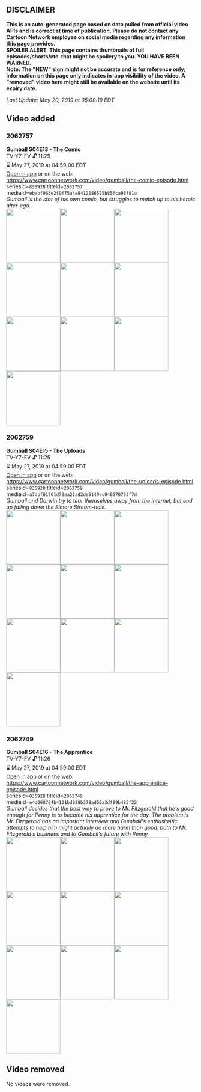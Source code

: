 ## DISCLAIMER
**This is an auto-generated page based on data pulled from official video APIs and is correct at time of publication. Please do not contact any Cartoon Network employee on social media regarding any information this page provides.**  
**SPOILER ALERT: This page contains thumbnails of full episodes/shorts/etc. that might be spoilery to you. YOU HAVE BEEN WARNED.**  
**Note: The "NEW" sign might not be accurate and is for reference only; information on this page only indicates in-app visibility of the video. A "removed" video here might still be available on the website until its expiry date.**  

_Last Update: May 20, 2019 at 05:00:19 EDT_
## Video added
### 2062757
**Gumball S04E13 - The Comic**  
TV-Y7-FV 🔓 11:25  
⌛ May 27, 2019 at 04:59:00 EDT  
[Open in app](https://tinyurl.com/y6zr7ane) or on the web: https://www.cartoonnetwork.com/video/gumball/the-comic-episode.html  
seriesid=`835928` titleid=`2062757` mediaid=`ebabf963e2f9f75a4e9412186525b85fca98f81a`  
_Gumball is the star of his own comic, but struggles to match up to his heroic alter-ego._  
<a href="https://s3.amazonaws.com/cartoonorchestrator/2062757_001_1280x720.jpg"><img src="https://s3.amazonaws.com/cartoonorchestrator/2062757_001_640x360.jpg" height="144px" /></a><a href="https://s3.amazonaws.com/cartoonorchestrator/2062757_002_1280x720.jpg"><img src="https://s3.amazonaws.com/cartoonorchestrator/2062757_002_640x360.jpg" height="144px" /></a><a href="https://s3.amazonaws.com/cartoonorchestrator/2062757_003_1280x720.jpg"><img src="https://s3.amazonaws.com/cartoonorchestrator/2062757_003_640x360.jpg" height="144px" /></a><a href="https://s3.amazonaws.com/cartoonorchestrator/2062757_004_1280x720.jpg"><img src="https://s3.amazonaws.com/cartoonorchestrator/2062757_004_640x360.jpg" height="144px" /></a><a href="https://s3.amazonaws.com/cartoonorchestrator/2062757_005_1280x720.jpg"><img src="https://s3.amazonaws.com/cartoonorchestrator/2062757_005_640x360.jpg" height="144px" /></a><a href="https://s3.amazonaws.com/cartoonorchestrator/2062757_006_1280x720.jpg"><img src="https://s3.amazonaws.com/cartoonorchestrator/2062757_006_640x360.jpg" height="144px" /></a><a href="https://s3.amazonaws.com/cartoonorchestrator/2062757_007_1280x720.jpg"><img src="https://s3.amazonaws.com/cartoonorchestrator/2062757_007_640x360.jpg" height="144px" /></a><a href="https://s3.amazonaws.com/cartoonorchestrator/2062757_008_1280x720.jpg"><img src="https://s3.amazonaws.com/cartoonorchestrator/2062757_008_640x360.jpg" height="144px" /></a><a href="https://s3.amazonaws.com/cartoonorchestrator/2062757_009_1280x720.jpg"><img src="https://s3.amazonaws.com/cartoonorchestrator/2062757_009_640x360.jpg" height="144px" /></a><a href="https://s3.amazonaws.com/cartoonorchestrator/2062757_010_1280x720.jpg"><img src="https://s3.amazonaws.com/cartoonorchestrator/2062757_010_640x360.jpg" height="144px" /></a>
### 2062759
**Gumball S04E15 - The Uploads**  
TV-Y7-FV 🔓 11:25  
⌛ May 27, 2019 at 04:59:00 EDT  
[Open in app](https://tinyurl.com/y8okcwl6) or on the web: https://www.cartoonnetwork.com/video/gumball/the-uploads-episode.html  
seriesid=`835928` titleid=`2062759` mediaid=`a7dbf01761d79ea22ad2de5149ec040570753f7d`  
_Gumball and Darwin try to tear themselves away from the internet, but end up falling down the Elmore Stream-hole._  
<a href="https://s3.amazonaws.com/cartoonorchestrator/2062759_001_1280x720.jpg"><img src="https://s3.amazonaws.com/cartoonorchestrator/2062759_001_640x360.jpg" height="144px" /></a><a href="https://s3.amazonaws.com/cartoonorchestrator/2062759_002_1280x720.jpg"><img src="https://s3.amazonaws.com/cartoonorchestrator/2062759_002_640x360.jpg" height="144px" /></a><a href="https://s3.amazonaws.com/cartoonorchestrator/2062759_003_1280x720.jpg"><img src="https://s3.amazonaws.com/cartoonorchestrator/2062759_003_640x360.jpg" height="144px" /></a><a href="https://s3.amazonaws.com/cartoonorchestrator/2062759_004_1280x720.jpg"><img src="https://s3.amazonaws.com/cartoonorchestrator/2062759_004_640x360.jpg" height="144px" /></a><a href="https://s3.amazonaws.com/cartoonorchestrator/2062759_005_1280x720.jpg"><img src="https://s3.amazonaws.com/cartoonorchestrator/2062759_005_640x360.jpg" height="144px" /></a><a href="https://s3.amazonaws.com/cartoonorchestrator/2062759_006_1280x720.jpg"><img src="https://s3.amazonaws.com/cartoonorchestrator/2062759_006_640x360.jpg" height="144px" /></a><a href="https://s3.amazonaws.com/cartoonorchestrator/2062759_007_1280x720.jpg"><img src="https://s3.amazonaws.com/cartoonorchestrator/2062759_007_640x360.jpg" height="144px" /></a><a href="https://s3.amazonaws.com/cartoonorchestrator/2062759_008_1280x720.jpg"><img src="https://s3.amazonaws.com/cartoonorchestrator/2062759_008_640x360.jpg" height="144px" /></a><a href="https://s3.amazonaws.com/cartoonorchestrator/2062759_009_1280x720.jpg"><img src="https://s3.amazonaws.com/cartoonorchestrator/2062759_009_640x360.jpg" height="144px" /></a><a href="https://s3.amazonaws.com/cartoonorchestrator/2062759_010_1280x720.jpg"><img src="https://s3.amazonaws.com/cartoonorchestrator/2062759_010_640x360.jpg" height="144px" /></a>
### 2062749
**Gumball S04E16 - The Apprentice**  
TV-Y7-FV 🔓 11:26  
⌛ May 27, 2019 at 04:59:00 EDT  
[Open in app](https://tinyurl.com/y6tlea3m) or on the web: https://www.cartoonnetwork.com/video/gumball/the-apprentice-episode.html  
seriesid=`835928` titleid=`2062749` mediaid=`e4d068704b4121bd928b378ad56a3df89b485f22`  
_Gumball decides that the best way to prove to Mr. Fitzgerald that he's good enough for Penny is to become his apprentice for the day. The problem is Mr. Fitzgerald has an important interview and Gumball's enthusiastic attempts to help him might actually do more harm than good, both to Mr. Fitzgerald's business and to Gumball's future with Penny._  
<a href="https://s3.amazonaws.com/cartoonorchestrator/2062749_001_1280x720.jpg"><img src="https://s3.amazonaws.com/cartoonorchestrator/2062749_001_640x360.jpg" height="144px" /></a><a href="https://s3.amazonaws.com/cartoonorchestrator/2062749_002_1280x720.jpg"><img src="https://s3.amazonaws.com/cartoonorchestrator/2062749_002_640x360.jpg" height="144px" /></a><a href="https://s3.amazonaws.com/cartoonorchestrator/2062749_003_1280x720.jpg"><img src="https://s3.amazonaws.com/cartoonorchestrator/2062749_003_640x360.jpg" height="144px" /></a><a href="https://s3.amazonaws.com/cartoonorchestrator/2062749_004_1280x720.jpg"><img src="https://s3.amazonaws.com/cartoonorchestrator/2062749_004_640x360.jpg" height="144px" /></a><a href="https://s3.amazonaws.com/cartoonorchestrator/2062749_005_1280x720.jpg"><img src="https://s3.amazonaws.com/cartoonorchestrator/2062749_005_640x360.jpg" height="144px" /></a><a href="https://s3.amazonaws.com/cartoonorchestrator/2062749_006_1280x720.jpg"><img src="https://s3.amazonaws.com/cartoonorchestrator/2062749_006_640x360.jpg" height="144px" /></a><a href="https://s3.amazonaws.com/cartoonorchestrator/2062749_007_1280x720.jpg"><img src="https://s3.amazonaws.com/cartoonorchestrator/2062749_007_640x360.jpg" height="144px" /></a><a href="https://s3.amazonaws.com/cartoonorchestrator/2062749_008_1280x720.jpg"><img src="https://s3.amazonaws.com/cartoonorchestrator/2062749_008_640x360.jpg" height="144px" /></a><a href="https://s3.amazonaws.com/cartoonorchestrator/2062749_009_1280x720.jpg"><img src="https://s3.amazonaws.com/cartoonorchestrator/2062749_009_640x360.jpg" height="144px" /></a><a href="https://s3.amazonaws.com/cartoonorchestrator/2062749_010_1280x720.jpg"><img src="https://s3.amazonaws.com/cartoonorchestrator/2062749_010_640x360.jpg" height="144px" /></a>
## Video removed
No videos were removed.
